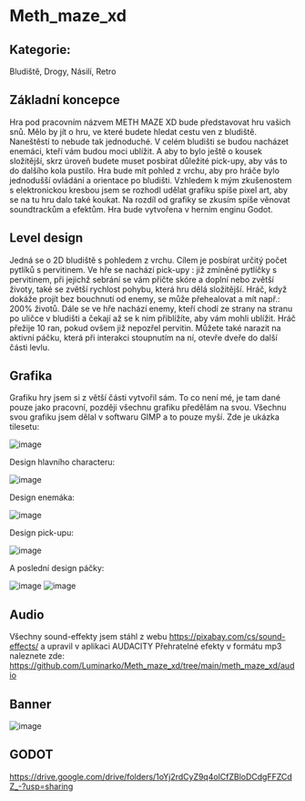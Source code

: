 # Meth_maze_xd

## Kategorie:
Bludiště, Drogy, Násilí, Retro

## Základní koncepce
  Hra pod pracovním názvem METH MAZE XD bude představovat hru vašich snů. Mělo by jít o hru, ve které budete hledat cestu ven z bludiště. Naneštěstí to nebude tak jednoduché. V celém bludišti se budou nacházet enemáci, kteří vám budou moci ublížit. A aby to bylo ještě o kousek složitější, skrz úroveň budete muset posbírat důležité pick-upy, aby vás to do dalšího kola pustilo. Hra bude mít pohled z vrchu, aby pro hráče bylo jednodušší ovládání a orientace po bludišti. Vzhledem k mým zkušenostem s elektronickou kresbou jsem se rozhodl udělat grafiku spíše pixel art, aby se na tu hru dalo také koukat. Na rozdíl od grafiky se zkusím spíše věnovat soundtrackům a efektům. Hra bude vytvořena v herním enginu Godot.

## Level design
Jedná se o 2D bludiště s pohledem z vrchu. Cílem je posbírat určitý počet pytlíků s pervitinem. Ve hře se nachází pick-upy : již zmíněné pytlíčky s pervitinem, při jejichž sebrání se vám přičte skóre a doplní nebo zvětší životy, také se zvětší rychlost pohybu, která hru dělá složitější. Hráč, když dokáže projít bez bouchnutí od enemy, se může přehealovat a mít např.: 200% životů.
	Dále se ve hře nachází enemy, kteří chodí ze strany na stranu po uličce v bludišti a čekají až se k nim přiblížíte, aby vám mohli ublížit. Hráč přežije 10 ran, pokud ovšem již nepozřel pervitin.
	Můžete také narazit na aktivní páčku, která při interakci stoupnutím na ní, otevře dveře do další části levlu.
	
## Grafika 
Grafiku hry jsem si z větší části vytvořil sám. To co není mé, je tam dané pouze jako pracovní, později všechnu grafiku předělám na svou. Všechnu svou grafiku jsem dělal v softwaru GIMP a to pouze myší.
Zde je ukázka tilesetu:

![image](https://user-images.githubusercontent.com/92807683/227800404-9eac7147-43eb-465e-a824-8487cc64297c.png)

Design hlavního characteru:

![image](https://user-images.githubusercontent.com/92807683/227800466-a02de431-2b43-4de8-95eb-d729c684cd7c.png)

Design enemáka:

![image](https://user-images.githubusercontent.com/92807683/227800500-409ef0ec-64f2-420e-8199-0fafb7d65c3b.png)

Design pick-upu: 

![image](https://user-images.githubusercontent.com/92807683/227800599-96d8fbb5-5c29-4155-9369-56acd60ecc0d.png)

A poslední design páčky:

![image](https://user-images.githubusercontent.com/92807683/227800679-44715315-02a0-4071-b78d-87a95edb79da.png)
![image](https://user-images.githubusercontent.com/92807683/227800730-9a19e22b-5f22-41c4-8b1d-49c73aa1c875.png)


## Audio
Všechny sound-effekty jsem stáhl z webu https://pixabay.com/cs/sound-effects/ a upravil v aplikaci AUDACITY
Přehratelné efekty v formátu mp3 naleznete zde: https://github.com/Luminarko/Meth_maze_xd/tree/main/meth_maze_xd/audio

## Banner
![image](https://user-images.githubusercontent.com/92807683/227806072-5c49a7ad-afb8-4002-bdc6-4f62fba8e02b.png)


## GODOT
https://drive.google.com/drive/folders/1oYj2rdCyZ9q4olCfZBloDCdgFFZCdZ_-?usp=sharing
